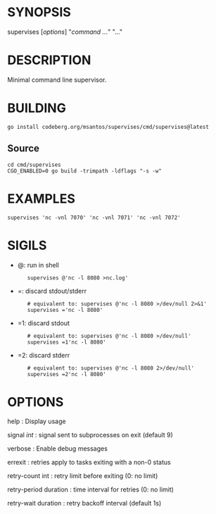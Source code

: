 # SYNOPSIS

supervises [*options*] "*command* *...*" "..."

# DESCRIPTION

Minimal command line supervisor.

# BUILDING

```
go install codeberg.org/msantos/supervises/cmd/supervises@latest
```

## Source

```
cd cmd/supervises
CGO_ENABLED=0 go build -trimpath -ldflags "-s -w"
```

# EXAMPLES

```
supervises 'nc -vnl 7070' 'nc -vnl 7071' 'nc -vnl 7072'
```

# SIGILS

* @: run in shell

  ```
     supervises @'nc -l 8080 >nc.log'
  ```

* =: discard stdout/stderr

  ```
     # equivalent to: supervises @'nc -l 8080 >/dev/null 2>&1'
     supervises ='nc -l 8080'
  ```

* =1: discard stdout

  ```
     # equivalent to: supervises @'nc -l 8080 >/dev/null'
     supervises =1'nc -l 8080'
  ```

* =2: discard stderr

  ```
     # equivalent to: supervises @'nc -l 8080 2>/dev/null'
     supervises =2'nc -l 8080'
  ```

# OPTIONS

help
: Display usage

signal *int*
: signal sent to subprocesses on exit (default 9)

verbose
: Enable debug messages

errexit
: retries apply to tasks exiting with a non-0 status

retry-count int
: retry limit before exiting (0: no limit)

retry-period duration
: time interval for retries (0: no limit)

retry-wait duration
: retry backoff interval (default 1s)

